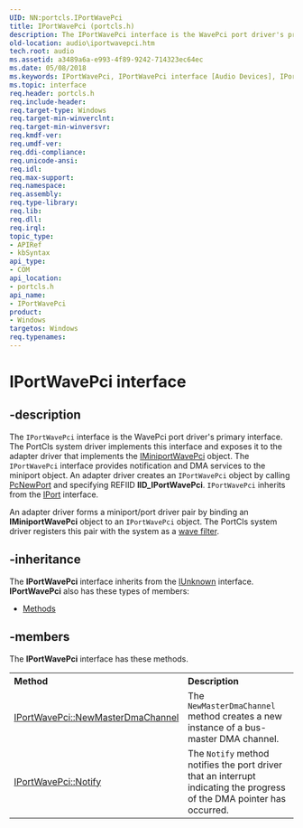 ```yaml
---
UID: NN:portcls.IPortWavePci
title: IPortWavePci (portcls.h)
description: The IPortWavePci interface is the WavePci port driver's primary interface.
old-location: audio\iportwavepci.htm
tech.root: audio
ms.assetid: a3489a6a-e993-4f89-9242-714323ec64ec
ms.date: 05/08/2018
ms.keywords: IPortWavePci, IPortWavePci interface [Audio Devices], IPortWavePci interface [Audio Devices],described, audio.iportwavepci, audmp-routines_4948783a-44c9-42c3-ba67-c3c66a0a2951.xml, portcls/IPortWavePci
ms.topic: interface
req.header: portcls.h
req.include-header: 
req.target-type: Windows
req.target-min-winverclnt: 
req.target-min-winversvr: 
req.kmdf-ver: 
req.umdf-ver: 
req.ddi-compliance: 
req.unicode-ansi: 
req.idl: 
req.max-support: 
req.namespace: 
req.assembly: 
req.type-library: 
req.lib: 
req.dll: 
req.irql: 
topic_type:
- APIRef
- kbSyntax
api_type:
- COM
api_location:
- portcls.h
api_name:
- IPortWavePci
product:
- Windows
targetos: Windows
req.typenames: 
---
```


# IPortWavePci interface


## -description


The <code>IPortWavePci</code> interface is the WavePci port driver's primary interface. The PortCls system driver implements this interface and exposes it to the adapter driver that implements the <a href="https://msdn.microsoft.com/library/windows/hardware/ff536724">IMiniportWavePci</a> object. The <code>IPortWavePci</code> interface provides notification and DMA services to the miniport object. An adapter driver creates an <code>IPortWavePci</code> object by calling <a href="https://msdn.microsoft.com/library/windows/hardware/ff537715">PcNewPort</a> and specifying REFIID <b>IID_IPortWavePci</b>. <code>IPortWavePci</code> inherits from the <a href="https://msdn.microsoft.com/library/windows/hardware/ff536842">IPort</a> interface.

An adapter driver forms a miniport/port driver pair by binding an <b>IMiniportWavePci</b> object to an <code>IPortWavePci</code> object. The PortCls system driver registers this pair with the system as a <a href="https://msdn.microsoft.com/9e364c8f-55c3-4ec9-a9ce-9ee0f6a0746b">wave filter</a>.


## -inheritance

The <b xmlns:loc="http://microsoft.com/wdcml/l10n">IPortWavePci</b> interface inherits from the <a href="https://msdn.microsoft.com/33f1d79a-33fc-4ce5-a372-e08bda378332">IUnknown</a> interface. <b>IPortWavePci</b> also has these types of members:
<ul>
<li><a href="https://docs.microsoft.com/">Methods</a></li>
</ul>

## -members

The <b>IPortWavePci</b> interface has these methods.
<table class="members" id="memberListMethods">
<tr>
<th align="left" width="37%">Method</th>
<th align="left" width="63%">Description</th>
</tr>
<tr data="declared;">
<td align="left" width="37%">
<a href="https://msdn.microsoft.com/library/windows/hardware/ff536916">IPortWavePci::NewMasterDmaChannel</a>
</td>
<td align="left" width="63%">
The <code>NewMasterDmaChannel</code> method creates a new instance of a bus-master DMA channel.

</td>
</tr>
<tr data="declared;">
<td align="left" width="37%">
<a href="https://msdn.microsoft.com/library/windows/hardware/ff536918">IPortWavePci::Notify</a>
</td>
<td align="left" width="63%">
The <code>Notify</code> method notifies the port driver that an interrupt indicating the progress of the DMA pointer has occurred.

</td>
</tr>
</table> 

